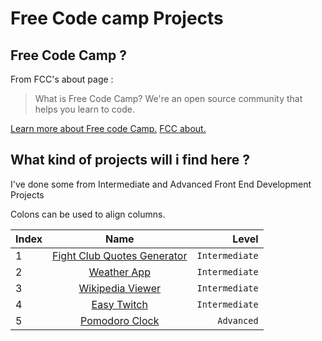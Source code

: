 # Free Code camp Projects

## Free Code Camp ?

From FCC's about page :

> What is Free Code Camp? We're an open source community that helps you learn to code.

[Learn more about Free code Camp.](https://www.freecodecamp.com/challenges/learn-how-free-code-camp-works) [FCC about.](https://www.freecodecamp.com/about)

## What kind of projects will i find here ?

I've done some from Intermediate and Advanced Front End Development Projects

Colons can be used to align columns.

Index |                                                           Name                                                            |          Level
----- | :-----------------------------------------------------------------------------------------------------------------------: | -------------:
1     | [Fight Club Quotes Generator](https://github.com/adrienZ/freecodecamp-projects/tree/master/1-fight-club-quotes-generator) | `Intermediate`
2     |                 [Weather App](https://github.com/adrienZ/freecodecamp-projects/tree/master/2-weather-app)                 | `Intermediate`
3     |            [Wikipedia Viewer](https://github.com/adrienZ/freecodecamp-projects/tree/master/3-wikipedia-viewer)            | `Intermediate`
4     |                 [Easy Twitch](https://github.com/adrienZ/freecodecamp-projects/tree/master/4-easy-twitch)                 | `Intermediate`
5     |              [Pomodoro Clock](https://github.com/adrienZ/freecodecamp-projects/tree/master/5-pomodoro-clock)              |     `Advanced`
